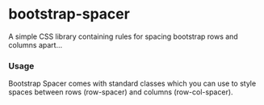 # bootstrap-spacer
A simple CSS library containing rules for spacing bootstrap rows and columns apart...

### Usage
Bootstrap Spacer comes with standard classes which you can use to style spaces between rows (row-spacer) and columns (row-col-spacer).

